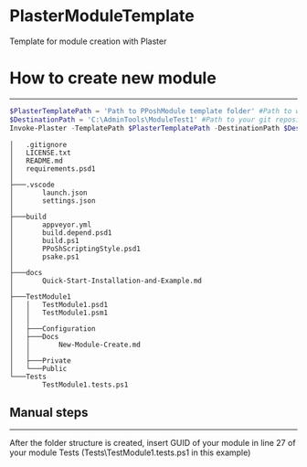 # PlasterModuleTemplate
Template for module creation with Plaster

# How to create new module
---

```powershell
$PlasterTemplatePath = 'Path to PPoshModule template folder' #Path to where you've downloaded this module
$DestinationPath = 'C:\AdminTools\ModuleTest1' #Path to your git repository folder
Invoke-Plaster -TemplatePath $PlasterTemplatePath -DestinationPath $DestinationPath
```

```
│   .gitignore
│   LICENSE.txt
│   README.md
│   requirements.psd1
│
├───.vscode
│       launch.json
│       settings.json
│
├───build
│       appveyor.yml
│       build.depend.psd1
│       build.ps1
│       PPoShScriptingStyle.psd1
│       psake.ps1
│
├───docs
│       Quick-Start-Installation-and-Example.md
│
├───TestModule1
│   │   TestModule1.psd1
│   │   TestModule1.psm1
│   │
│   ├───Configuration
│   ├───Docs
│   │       New-Module-Create.md
│   │
│   ├───Private
│   └───Public
└───Tests
        TestModule1.tests.ps1
```

## Manual steps
---
After the folder structure is created, insert GUID of your module in line 27 of your module Tests (Tests\TestModule1.tests.ps1 in this example)
 